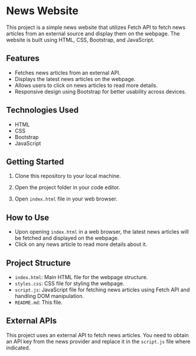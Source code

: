 # News Website

This project is a simple news website that utilizes Fetch API to fetch news articles from an external source and display them on the webpage. The website is built using HTML, CSS, Bootstrap, and JavaScript.

## Features

- Fetches news articles from an external API.
- Displays the latest news articles on the webpage.
- Allows users to click on news articles to read more details.
- Responsive design using Bootstrap for better usability across devices.

## Technologies Used

- HTML
- CSS
- Bootstrap
- JavaScript

## Getting Started

1. Clone this repository to your local machine.

2. Open the project folder in your code editor.

3. Open `index.html` file in your web browser.

## How to Use

- Upon opening `index.html` in a web browser, the latest news articles will be fetched and displayed on the webpage.
- Click on any news article to read more details about it.

## Project Structure

- `index.html`: Main HTML file for the webpage structure.
- `styles.css`: CSS file for styling the webpage.
- `script.js`: JavaScript file for fetching news articles using Fetch API and handling DOM manipulation.
- `README.md`: This file.

## External APIs

This project uses an external API to fetch news articles. You need to obtain an API key from the news provider and replace it in the `script.js` file where indicated.



